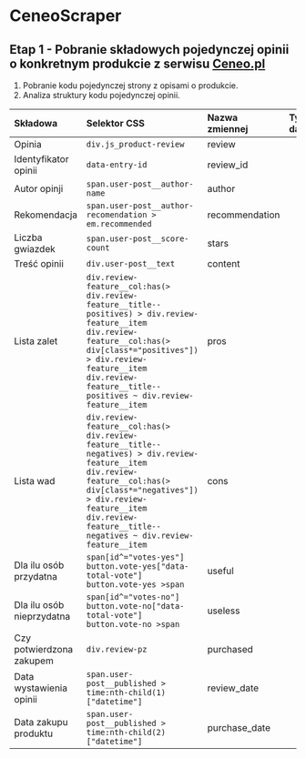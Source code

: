 # CeneoScraper
## Etap 1 - Pobranie składowych pojedynczej opinii o konkretnym produkcie z serwisu [Ceneo.pl](https://www.ceneo.pl/)
1. Pobranie kodu pojedynczej strony z opisami o produkcie.
2. Analiza struktury kodu pojedynczej opinii.

|Składowa|Selektor CSS|Nazwa zmiennej|Typ danych|
|:-------|:-----------|:-------------|:---------|
|Opinia|`div.js_product-review`|review||
|Identyfikator opinii|`data-entry-id`|review_id||
|Autor opinji|`span.user-post__author-name`|author||
|Rekomendacja|`span.user-post__author-recomendation > em.recommended`|recommendation||
|Liczba gwiazdek|`span.user-post__score-count`|stars|| 
|Treść opinii|`div.user-post__text`|content||
|Lista zalet|`div.review-feature__col:has(> div.review-feature__title--positives) > div.review-feature__item`<br>`div.review-feature__col:has(> div[class*="positives"]) > div.review-feature__item`<br>`div.review-feature__title--positives ~ div.review-feature__item`|pros||
|Lista wad|`div.review-feature__col:has(> div.review-feature__title--negatives) > div.review-feature__item`<br>`div.review-feature__col:has(> div[class*="negatives"]) > div.review-feature__item`<br>`div.review-feature__title--negatives ~ div.review-feature__item`|cons||
|Dla ilu osób przydatna|`span[id^="votes-yes"]`<br>`button.vote-yes["data-total-vote"]` <br>`button.vote-yes >span`|useful||
|Dla ilu osób nieprzydatna|`span[id^="votes-no"]`<br>`button.vote-no["data-total-vote"]` <br>`button.vote-no >span`|useless|| 
|Czy potwierdzona zakupem|`div.review-pz`|purchased|| 
|Data wystawienia opinii|`span.user-post__published > time:nth-child(1)["datetime"]`|review_date||
|Data zakupu produktu|`span.user-post__published > time:nth-child(2)["datetime"]`|purchase_date||


